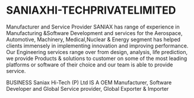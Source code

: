 # SANIAXHI-TECHPRIVATELIMITED
Manufacturer and Service Provider
SANIAX has range of experience in Manufacturing &Software Development and services for the Aerospace, Automotive, Machinery, Medical,Nuclear & Energy segment has helped clients immensely in implementing innovation and improving performance. Our Engineering services range over from design, analysis, life prediction, we provide Products & solutions to customer on some of the most leading platforms or software of their choice and our team is able to provide service.

BUSINESS Saniax Hi-Tech (P) Ltd IS A OEM Manufacturer, Software Developer and Global Service provider, Global Exporter & Importer
